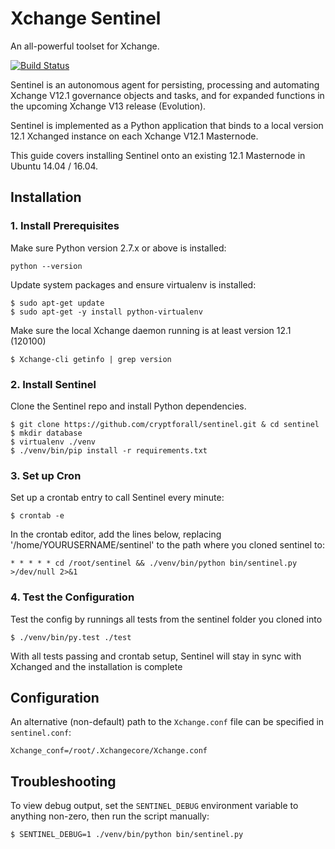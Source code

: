 # Xchange Sentinel

An all-powerful toolset for Xchange.

[![Build Status](https://travis-ci.org/Xchangepay/sentinel.svg?branch=master)](https://travis-ci.org/Xchangepay/sentinel)

Sentinel is an autonomous agent for persisting, processing and automating Xchange V12.1 governance objects and tasks, and for expanded functions in the upcoming Xchange V13 release (Evolution).

Sentinel is implemented as a Python application that binds to a local version 12.1 Xchanged instance on each Xchange V12.1 Masternode.

This guide covers installing Sentinel onto an existing 12.1 Masternode in Ubuntu 14.04 / 16.04.

## Installation

### 1. Install Prerequisites

Make sure Python version 2.7.x or above is installed:

    python --version

Update system packages and ensure virtualenv is installed:

    $ sudo apt-get update
    $ sudo apt-get -y install python-virtualenv

Make sure the local Xchange daemon running is at least version 12.1 (120100)

    $ Xchange-cli getinfo | grep version

### 2. Install Sentinel

Clone the Sentinel repo and install Python dependencies.

    $ git clone https://github.com/cryptforall/sentinel.git & cd sentinel
    $ mkdir database
    $ virtualenv ./venv
    $ ./venv/bin/pip install -r requirements.txt

### 3. Set up Cron

Set up a crontab entry to call Sentinel every minute:

    $ crontab -e

In the crontab editor, add the lines below, replacing '/home/YOURUSERNAME/sentinel' to the path where you cloned sentinel to:

    * * * * * cd /root/sentinel && ./venv/bin/python bin/sentinel.py >/dev/null 2>&1

### 4. Test the Configuration

Test the config by runnings all tests from the sentinel folder you cloned into

    $ ./venv/bin/py.test ./test

With all tests passing and crontab setup, Sentinel will stay in sync with Xchanged and the installation is complete

## Configuration

An alternative (non-default) path to the `Xchange.conf` file can be specified in `sentinel.conf`:

    Xchange_conf=/root/.Xchangecore/Xchange.conf

## Troubleshooting

To view debug output, set the `SENTINEL_DEBUG` environment variable to anything non-zero, then run the script manually:

    $ SENTINEL_DEBUG=1 ./venv/bin/python bin/sentinel.py
